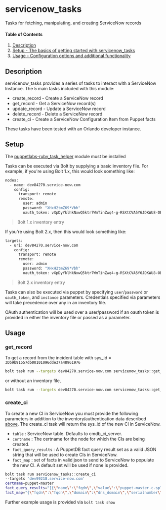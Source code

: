 # servicenow_tasks

Tasks for fetching, manipulating, and creating ServiceNow records

#### Table of Contents

1. [Description](#description)
2. [Setup - The basics of getting started with servicenow_tasks](#setup)
3. [Usage - Configuration options and additional functionality](#usage)

## Description

servicenow_tasks provides a series of tasks to interact with a ServiceNow Instance. The 5 main tasks included with this module:

* create_record - Create a ServiceNow record
* get_record    - Get a ServiceNow record(s)
* update_record - Update a ServiceNow record
* delete_record - Delete a ServiceNow record
* create_ci     - Create a ServiceNow Configuration Item from Puppet facts

These tasks have been tested with an Orlando developer instance.

## Setup

The [puppetlabs-ruby_task_helper](https://forge.puppet.com/puppetlabs/ruby_task_helper) module must be installed

Tasks can be executed via Bolt by supplying a basic inventory file. For example, if you're using Bolt 1.x, this would look something like:

```bash
nodes:
  - name: dev84270.service-now.com
    config:
      transport: remote
      remote:
        user: admin
        password: "XHxH2tmZ69*Vbh"
        oauth_token: vXpDyYklhkNxwQ5ktr7WmTinZwq4-g-RSXtCVA5Y6JDKWU8-OBC3GUHbQIcWZyp1z1dKHK4_3-O8NQTzkWVCJw
```

> Bolt 1.x inventory entry

If you're using Bolt 2.x, then this would look something like:

```bash
targets:
  - uri: dev84270.service-now.com
    config:
      transport: remote
      remote:
        user: admin
        password: "XHxH2tmZ69*Vbh"
        oauth_token: vXpDyYklhkNxwQ5ktr7WmTinZwq4-g-RSXtCVA5Y6JDKWU8-OBC3GUHbQIcWZyp1z1dKHK4_3-O8NQTzkWVCJw
```

> Bolt 2.x inventory entry

Tasks can also be executed via puppet by specifying `user`/`password` or `oauth_token`, and `instance` parameters. Credentials specified via parameters will take precedence over any in an inventory file.

OAuth authentication will be used over a user/password if an oauth token is provided in either the inventory file or passed as a parameter.

## Usage

### get_record

To get a record from the incident table with sys_id = `3Db9b91557db00101096dde37a48961976`

```bash
bolt task run --targets dev84270.service-now.com servicenow_tasks::get_record table=incident sys_id=3Db9b91557db00101096dde37a48961976
```

or without an inventory file,

```bash
bolt task run --targets dev84270.service-now.com servicenow_tasks::get_record user=my_username password=my_password instance=my_instance table=incident sys_id=3Db9b91557db00101096dde37a48961976
```

### create_ci

To create a new CI in ServiceNow you must provide the following parameters in addition to the inventory/authentication data described [above](##setup). The create_ci task will return the sys_id of the new CI in ServiceNow.
- `table` : ServiceNow table. Defaults to cmdb_ci_server.
- `certname` : The certname for the node for which the CIs are being created.
- `fact_query_results` : A PuppetDB fact query result set as a valid JSON string that will be used to create CIs in ServiceNow.
- `fact_map` :  set of facts in valid json to send to ServiceNow to populate the new CI. A default set will be used if none is provided.

```bash
bolt task run servicenow_tasks::create_ci 
--targets 'dev99218.service-now.com' 
certname=puppet-master 
fact_query_results="[{\"name\":\"fqdn\",\"value\":\"puppet-master.c.splunk-275519.internal\"},{\"name\":\"domain\",\"value\":\"c.splunk-275519.internal\"},{\"name\":\"is_virtual\",\"value\":true},{\"name\":\"macaddress\",\"value\":\"42:01:0a:8a:00:03\"},{\"name\":\"processors\",\"value\":{\"isa\":\"x86_64\",\"count\":2,\"models\":[\"Intel(R) Xeon(R) CPU @ 2.20GHz\",\"Intel(R) Xeon(R) CPU @ 2.20GHz\"],\"physicalcount\":1}},{\"name\":\"serialnumber\",\"value\":\"GoogleCloud-F48713898D3A1DF97AF4AFC761243E4C\"},{\"name\":\"memorysize_mb\",\"value\":7812.03515625},{\"name\":\"processorcount\",\"value\":2},{\"name\":\"operatingsystemrelease\",\"value\":\"8.1.1911\"},{\"name\":\"physicalprocessorcount\",\"value\":1}]"
fact_map="{\"fqdn\":\"fqdn\",\"domain\":\"dns_domain\",\"serialnumber\":\"serial_number\",\"operatingsystemrelease\":\"os_version\",\"physicalprocessorcount\":\"cpu_count\",\"processorcount\":\"cpu_core_count\",\"processors.models.0\":\"cpu_type\",\"memorysize_mb\":\"ram\",\"is_virtual\":\"virtual\",\"macaddress\":\"mac_address\"}"
```
Further example usage is provided via `bolt task show`
